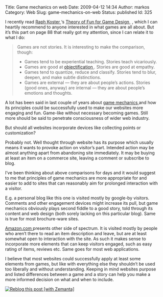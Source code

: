 Title: Game mechanics on web
Date: 2009-04-12 14:34
Author: markos
Category: Web
Slug: game-mechanics-on-web
Status: published
Id: 325

<html>
 <body>
  <div>
   <p>
    I recently read
    <a class="zem_slink" href="http://en.wikipedia.org/wiki/Raph_Koster" rel="wikipedia" title="Raph Koster">
     Raph Koster
    </a>
    ‘s
    <a href="http://www.amazon.com/gp/product/1932111972?ie=UTF8&amp;tag=devel-20&amp;linkCode=as2&amp;camp=1789&amp;creative=390957&amp;creativeASIN=1932111972">
     Theory of Fun for Game Design
    </a>
    <img alt="" border="0" height="1" src="http://www.assoc-amazon.com/e/ir?t=devel-20&amp;l=as2&amp;o=1&amp;a=1932111972" style="border:none !important; margin:0px !important;" width="1"/>
    , which I can heartily recommend to anyone interested in what games are all about. But it’s this part on page 88 that really got my attention, since I can relate it to what I do:
   </p>
   <blockquote>
    <p>
     Games are not stories. It is interesting to make the comparison, though:
    </p>
    <ul>
     <li>
      Games tend to be experiential teaching. Stories teach vicariously.
     </li>
     <li>
      Games are good at
      <a class="zem_slink" href="http://en.wikipedia.org/wiki/Objectification" rel="wikipedia" title="Objectification">
       objectification
      </a>
      . Stories are good at empathy.
     </li>
     <li>
      Games tend to quantize, reduce and classify. Stories tend to blur, deepen, and make subtle distinctions.
     </li>
     <li>
      Games are external — they are about people’s actions. Stories (good ones, anyway) are internal — they are about people’s emotions and thoughts.
     </li>
    </ul>
   </blockquote>
   <p>
    A lot has been said in last couple of years about
    <a class="zem_slink" href="http://en.wikipedia.org/wiki/Game_mechanic" rel="wikipedia" title="Game mechanic">
     game mechanics
    </a>
    and how its principles could be successfully used to make our websites more engaging and fun. Game-like without necessary becoming games. Still more should be said to penetrate consciousness of wider web industry.
   </p>
   <p>
    But should all websites incorporate devices like collecting points or customization?
   </p>
   <p>
    Probably not. Well thought through website has its purpose which usually means it wants to provoke action on visitor’s part. Intended action may be almost anything apart from abandoning site immediately. It may be buying at least an item on a commerce site, leaving a comment or subscribe to blog.
   </p>
   <p>
    I’ve been thinking about above comparisons for days and it would suggest to me that principles of game mechanics are more appropriate for and easier to add to sites that can reasonably aim for prolonged interaction with a visitor.
   </p>
   <p>
    E.g. a personal blog like this one is visited mostly by google-by visitors. Comments and other engagement devices might increase its pull, but game mechanics obviously plays second fiddle to a good story, told through its content and web design (both sorely lacking on this particular blog). Same is true for most brochure-ware sites.
   </p>
   <p>
    <a class="zem_slink" href="http://amazon.com/" rel="homepage" title="Amazon">
     Amazon.com
    </a>
    presents other side of spectrum. It is visited mostly by people who aren’t there to read an item description and leave, but are at least somewhat open to interaction with the site. As such it makes sense to incorporate more elements that can keep visitors engaged, such as easy rating of items, reviews etc. Same goes for most web applications.
   </p>
   <p>
    I believe that most websites could successfully apply at least some elements from games, but like with everything else they shouldn’t be used too liberally and without understanding. Keeping in mind websites purpose and listed differences between a game and a story can help you make a more informed decision on what and when to include.
   </p>
   <div class="zemanta-pixie">
    <a class="zemanta-pixie-a" href="http://reblog.zemanta.com/zemified/b1609fef-5cee-46ff-b7ef-a5397b0a5145/" title="Reblog this post [with Zemanta]">
     <img alt="Reblog this post [with Zemanta]" class="zemanta-pixie-img" src="http://img.zemanta.com/reblog_e.png?x-id=b1609fef-5cee-46ff-b7ef-a5397b0a5145"/>
    </a>
    <span class="zem-script more-related pretty-attribution">
     <script src="http://static.zemanta.com/readside/loader.js" type="text/javascript">
     </script>
    </span>
   </div>
  </div>
 </body>
</html>